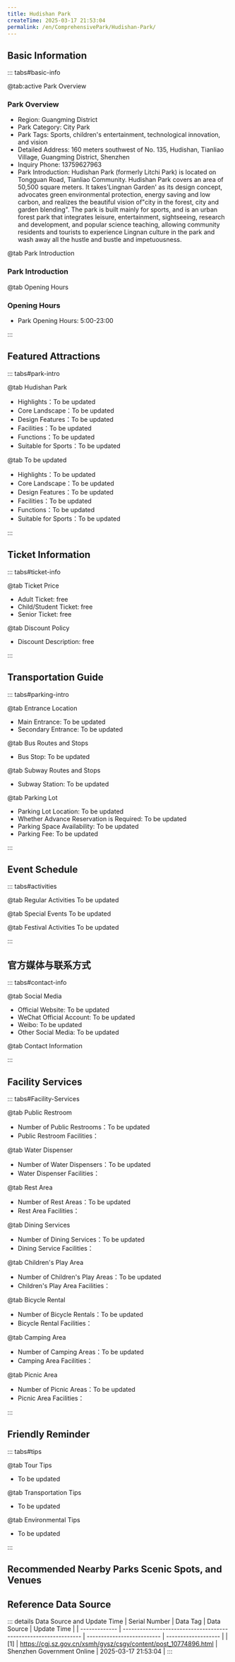 ```yaml
---
title: Hudishan Park
createTime: 2025-03-17 21:53:04
permalink: /en/ComprehensivePark/Hudishan-Park/
---
```



<script setup>
import ImageSwiper from '/.vuepress/theme/components/ImageSwiper.vue'
// 轮播图数据
const swiperItems = [
    {
                link: 'https://cgj.sz.gov.cn/img/4/4005/4005806/10774896.jpg',
                title: 'Hudishan Park',
                description: '',
                author: 'Shenzhen Government Online',
                date: '2025/03/17'
                },
  {
                link: 'https://cgj.sz.gov.cn/img/4/4005/4005806/10774896.jpg',
                title: 'Hudishan Park',
                description: '',
                author: 'Shenzhen Government Online',
                date: '2025/03/17'
                }
]
// 配置项
const swiperConfig = {
  height: 500,
  showInfo: true
}
</script>
<!-- 轮播图组件 -->
<ImageSwiper :items="swiperItems" :config="swiperConfig" />



## Basic Information

::: tabs#basic-info

@tab:active Park Overview
### Park Overview
- Region: Guangming District
- Park Category: City Park
- Park Tags: Sports, children's entertainment, technological innovation, and vision
- Detailed Address: 160 meters southwest of No. 135, Hudishan, Tianliao Village, Guangming District, Shenzhen
- Inquiry Phone: 13759627963
- Park Introduction: Hudishan Park (formerly Litchi Park) is located on Tongguan Road, Tianliao Community. Hudishan Park covers an area of 50,500 square meters. It takes'Lingnan Garden' as its design concept, advocates green environmental protection, energy saving and low carbon, and realizes the beautiful vision of"city in the forest, city and garden blending". The park is built mainly for sports, and is an urban forest park that integrates leisure, entertainment, sightseeing, research and development, and popular science teaching, allowing community residents and tourists to experience Lingnan culture in the park and wash away all the hustle and bustle and impetuousness.

@tab Park Introduction
### Park Introduction
@tab Opening Hours
### Opening Hours
- Park Opening Hours: 5:00-23:00

:::

## Featured Attractions

::: tabs#park-intro

@tab Hudishan Park
<ImageCard
image="https://cgj.sz.gov.cn/images/index20230710_1.png"
    title="Hudishan Park"
    description="(1) In order to change the appearance of the city, Yutang Sub-district took'Lingnan Garden' as its design concept and built a national defense education park, oxygen green valley, volunteer garden, children's sand pit, vitality rebound, joyful overpass, lychee forest flower sea, garden corridor, ecological conservation area, pebble greenway, zero-carbon greenway, etc. on the basis of the original litchi forest, realizing the beautiful vision of'city in the forest, city and garden integrated', and advocating the concept of green environmental protection, energy saving and low carbon, so that community residents and tourists can feel the Lingnan culture and wash away the hustle and bustle and impetuousness. (2) A'Qingfeng Garden' co-construction garden was created in the park, covering an area of about 1,100 square meters. It was originally a piece of wasteland in the forest. After being transformed by the Tianliao Community Volunteer Association and residents, the garden has planting areas, garden paths, reading and leisure areas, 24 solar terms popular science propaganda trails, and stone tables and stone benches for rest. The wasteland has been transformed into a quiet small garden in the park, becoming a new highlight of the park."
    date=""
    author="Shenzhen Government Online"
/>


- Highlights：To be updated
- Core Landscape：To be updated
- Design Features：To be updated
- Facilities：To be updated
- Functions：To be updated
- Suitable for Sports：To be updated

@tab To be updated
<ImageCard
image="https://cgj.sz.gov.cn/images/index20230710_1.png"
    title="Hudishan Park"
    description="(1) In order to change the appearance of the city, Yutang Sub-district took'Lingnan Garden' as its design concept and built a national defense education park, oxygen green valley, volunteer garden, children's sand pit, vitality rebound, joyful overpass, lychee forest flower sea, garden corridor, ecological conservation area, pebble greenway, zero-carbon greenway, etc. on the basis of the original litchi forest, realizing the beautiful vision of'city in the forest, city and garden integrated', and advocating the concept of green environmental protection, energy saving and low carbon, so that community residents and tourists can feel the Lingnan culture and wash away the hustle and bustle and impetuousness. (2) A'Qingfeng Garden' co-construction garden was created in the park, covering an area of about 1,100 square meters. It was originally a piece of wasteland in the forest. After being transformed by the Tianliao Community Volunteer Association and residents, the garden has planting areas, garden paths, reading and leisure areas, 24 solar terms popular science propaganda trails, and stone tables and stone benches for rest. The wasteland has been transformed into a quiet small garden in the park, becoming a new highlight of the park."
    date=""
    author="Shenzhen Government Online"
/>


- Highlights：To be updated
- Core Landscape：To be updated
- Design Features：To be updated
- Facilities：To be updated
- Functions：To be updated
- Suitable for Sports：To be updated

:::

## Ticket Information

::: tabs#ticket-info

@tab Ticket Price
- Adult Ticket: free
- Child/Student Ticket: free
- Senior Ticket: free

@tab Discount Policy
- Discount Description: free

:::

## Transportation Guide

::: tabs#parking-intro

@tab Entrance Location
- Main Entrance: To be updated
- Secondary Entrance: To be updated

@tab Bus Routes and Stops
- Bus Stop: To be updated

@tab Subway Routes and Stops
- Subway Station: To be updated

@tab Parking Lot
- Parking Lot Location: To be updated
- Whether Advance Reservation is Required: To be updated
- Parking Space Availability: To be updated
- Parking Fee: To be updated

:::

## Event Schedule

::: tabs#activities

@tab Regular Activities
To be updated

@tab Special Events
To be updated

@tab Festival Activities
To be updated

:::

## 官方媒体与联系方式

::: tabs#contact-info

@tab Social Media
- Official Website: To be updated
- WeChat Official Account: To be updated
- Weibo: To be updated
- Other Social Media: To be updated

@tab Contact Information

:::

## Facility Services

::: tabs#Facility-Services

@tab Public Restroom
- Number of Public Restrooms：To be updated
- Public Restroom Facilities：

@tab Water Dispenser
- Number of Water Dispensers：To be updated
- Water Dispenser Facilities：

@tab Rest Area
- Number of Rest Areas：To be updated
- Rest Area Facilities：

@tab Dining Services
- Number of Dining Services：To be updated
- Dining Service Facilities：

@tab Children's Play Area
- Number of Children's Play Areas：To be updated
- Children's Play Area Facilities：

@tab Bicycle Rental
- Number of Bicycle Rentals：To be updated
- Bicycle Rental Facilities：

@tab Camping Area
- Number of Camping Areas：To be updated
- Camping Area Facilities：

@tab Picnic Area
- Number of Picnic Areas：To be updated
- Picnic Area Facilities：

:::

## Friendly Reminder

::: tabs#tips

@tab Tour Tips
- To be updated

@tab Transportation Tips
- To be updated

@tab Environmental Tips
- To be updated

:::

## Recommended Nearby Parks Scenic Spots, and Venues

<CardGrid>
  <ImageCard
        image="https://cgj.sz.gov.cn/img/4/4005/4005807/10774897.jpg"
        title="Dinggang Lake Wetland Park"
        description="Shenzhen Dinggang Lake Park is located in Shajing Street, Bao'an District, Shenzhen, covering an area of 98,648 square meters. It is named Dinggang Lake Park be"
        href="/en/LandscapeLeisureGreenSpace/WetlandPark/Dinggang-Lake-Wetland-Park/"
        author="Shenzhen Government Online"
        date="2025/01/02"
      />
      <ImageCard
        image="https://cgj.sz.gov.cn/img/4/4005/4005807/10774897.jpg"
        title="Dinggang Lake Wetland Park"
        description="Shenzhen Dinggang Lake Park is located in Shajing Street, Bao'an District, Shenzhen, covering an area of 98,648 square meters. It is named Dinggang Lake Park be"
        href="/en/LandscapeLeisureGreenSpace/WetlandPark/Dinggang-Lake-Wetland-Park/"
        author="Shenzhen Government Online"
        date="2025/01/02"
      />
    </CardGrid>


## Reference Data Source

::: details Data Source and Update Time
| Serial Number | Data Tag                                                        | Data Source                | Update Time         |
| ------------- | --------------------------------------------------------------- | -------------------------- | ------------------- |
| [1]           | https://cgj.sz.gov.cn/xsmh/gysz/csgy/content/post_10774896.html | Shenzhen Government Online | 2025-03-17 21:53:04 |
:::

